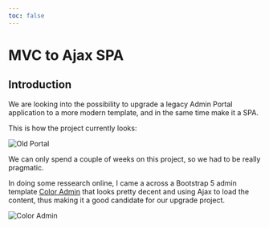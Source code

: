 ```yaml
---
toc: false
---
```

# MVC to Ajax SPA

## Introduction

We are looking into the possibility to upgrade a legacy Admin Portal application to a more modern template, and in the same time make it a SPA.

This is how the project currently looks:

![Old Portal](/images/mcv-to-ajax/2.png)

We can only spend a couple of weeks on this project, so we had to be really pragmatic.

In doing some ressearch online, I came a across a Bootstrap 5 admin template [Color Admin](https://seantheme.com/color-admin/admin/ajax/) that looks pretty decent and using Ajax to load the content, thus making it a good candidate for our upgrade project.

![Color Admin](/images/mcv-to-ajax/1.png)